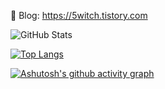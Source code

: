 🔭 Blog: https://5witch.tistory.com
<br/>

![GitHub Stats](https://github-readme-stats.vercel.app/api?username=5witchkr&show_icons=true&theme=vue-dark)
<br/>

[![Top Langs](https://github-readme-stats.vercel.app/api/top-langs/?username=5witchkr&langs_count=6?username=5witchkr&layout=compact?username=5witchkr&hide=css,html,javascript)](https://github.com/5witchkr)
<br/>

[![Ashutosh's github activity graph](https://activity-graph.herokuapp.com/graph?username=5witchkr&theme=vue)](https://github.com/ashutosh00710/github-readme-activity-graph)


<!--
**5witchkr/5witchkr** is a ✨ _special_ ✨ repository because its `README.md` (this file) appears on your GitHub profile.

Here are some ideas to get you started:

- 🔭 I’m currently working on ...
- 🌱 I’m currently learning ...
- 👯 I’m looking to collaborate on ...
- 🤔 I’m looking for help with ...
- 💬 Ask me about ...
- 📫 How to reach me: ...
- 😄 Pronouns: ...
- ⚡ Fun fact: ...
-->

